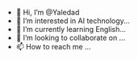 - 👋 Hi, I’m @Yaledad
- 👀 I’m interested in AI technology...
- 🌱 I’m currently learning English...
- 💞️ I’m looking to collaborate on ...
- 📫 How to reach me ...

<!---
Yaledad/Yaledad is a ✨ special ✨ repository because its `README.md` (this file) appears on your GitHub profile.
You can click the Preview link to take a look at your changes.
--->
